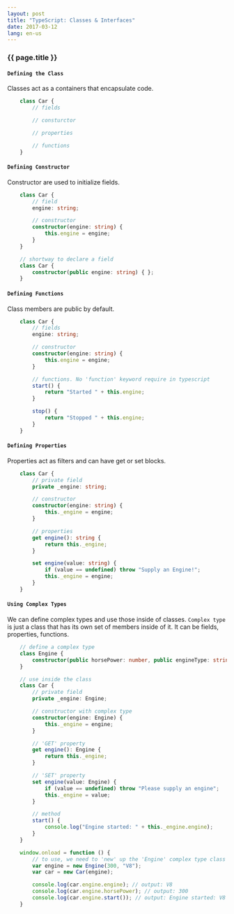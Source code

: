 ```yaml
---
layout: post
title: "TypeScript: Classes & Interfaces"
date: 2017-03-12
lang: en-us
---
```


### {{ page.title }}

#### `Defining the Class`

Classes act as a containers that encapsulate code.

```typescript
    class Car {
        // fields

        // consturctor

        // properties

        // functions
    }
```

#### `Defining Constructor`

Constructor are used to initialize fields.

```typescript
    class Car {
        // field
        engine: string;

        // constructor
        constructor(engine: string) {
            this.engine = engine;
        }
    }
```

```typescript
    // shortway to declare a field
    class Car {
        constructor(public engine: string) { };
    }
```

#### `Defining Functions`

Class members are public by default.

```typescript
    class Car {
        // fields
        engine: string;

        // constructor
        constructor(engine: string) {
            this.engine = engine;
        }

        // functions. No 'function' keyword require in typescript
        start() {
            return "Started " + this.engine;
        }

        stop() {
            return "Stopped " + this.engine;
        }
    }
```

#### `Defining Properties`

Properties act as filters and can have get or set blocks.

```typescript
    class Car {
        // private field
        private _engine: string;

        // constructor
        constructor(engine: string) {
            this._engine = engine;
        }

        // properties
        get engine(): string {
            return this._engine;
        }

        set engine(value: string) {
            if (value == undefined) throw "Supply an Engine!";
            this._engine = engine;
        }
    }
```

#### `Using Complex Types`

We can define complex types and use those inside of classes. `Complex type` is just a class that has its own set of members inside of it. It can be fields, properties, functions.

```typescript
    // define a complex type
    class Engine {
        constructor(public horsePower: number, public engineType: string) { }
    }

    // use inside the class
    class Car {
        // private field
        private _engine: Engine;

        // constructor with complex type
        constructor(engine: Engine) { 
            this._engine = engine;
        }

        // 'GET' property
        get engine(): Engine {
            return this._engine;
        }

        // 'SET' property
        set engine(value: Engine) {
            if (value == undefined) throw "Please supply an engine";
            this._engine = value;
        }

        // method
        start() {
            console.log("Engine started: " + this._engine.engine);
        }
    }

    window.onload = function () {
        // to use, we need to 'new' up the 'Engine' complex type class
        var engine = new Engine(300, "V8");
        var car = new Car(engine);

        console.log(car.engine.engine); // output: V8
        console.log(car.engine.horsePower); // output: 300
        console.log(car.engine.start()); // output: Engine started: V8
    }
```

